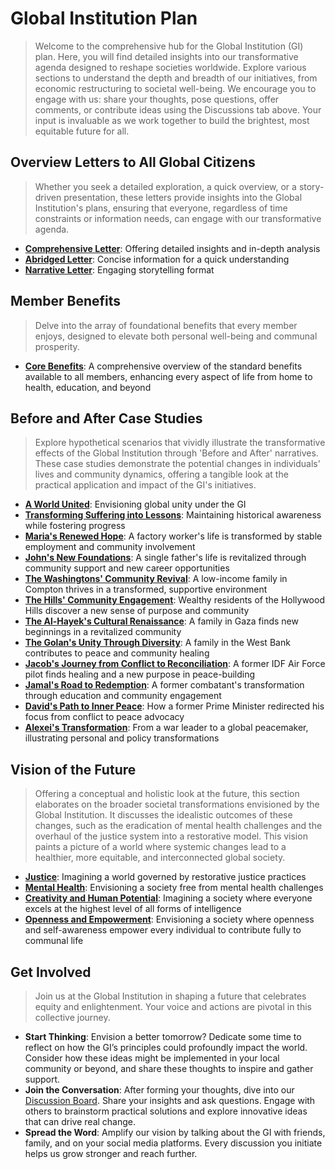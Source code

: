 # Global Institution Plan
> Welcome to the comprehensive hub for the Global Institution (GI) plan. Here, you will find detailed insights into our transformative agenda designed to reshape societies worldwide. Explore various sections to understand the depth and breadth of our initiatives, from economic restructuring to societal well-being. We encourage you to engage with us: share your thoughts, pose questions, offer comments, or contribute ideas using the Discussions tab above. Your input is invaluable as we work together to build the brightest, most equitable future for all.

## Overview Letters to All Global Citizens
> Whether you seek a detailed exploration, a quick overview, or a story-driven presentation, these letters provide insights into the Global Institution's plans, ensuring that everyone, regardless of time constraints or information needs, can engage with our transformative agenda.
- [**Comprehensive Letter**](docs/letter-comprehensive.md): Offering detailed insights and in-depth analysis
- [**Abridged Letter**](docs/letter-abridged.md): Concise information for a quick understanding
- [**Narrative Letter**](docs/letter-narrative.md): Engaging storytelling format

## Member Benefits
> Delve into the array of foundational benefits that every member enjoys, designed to elevate both personal well-being and communal prosperity.

- [**Core Benefits**](docs/benefits-all.md): A comprehensive overview of the standard benefits available to all members, enhancing every aspect of life from home to health, education, and beyond

## Before and After Case Studies
> Explore hypothetical scenarios that vividly illustrate the transformative effects of the Global Institution through 'Before and After' narratives. These case studies demonstrate the potential changes in individuals' lives and community dynamics, offering a tangible look at the practical application and impact of the GI's initiatives.
- [**A World United**](docs/case-study-global.md): Envisioning global unity under the GI
- [**Transforming Suffering into Lessons**](docs/case-study-suffering.md): Maintaining historical awareness while fostering progress
- [**Maria's Renewed Hope**](docs/case-study-maria.md): A factory worker's life is transformed by stable employment and community involvement
- [**John's New Foundations**](docs/case-study-john.md): A single father's life is revitalized through community support and new career opportunities
- [**The Washingtons' Community Revival**](docs/case-study-the-washingtons.md): A low-income family in Compton thrives in a transformed, supportive environment
- [**The Hills' Community Engagement**](docs/case-study-the-hills.md): Wealthy residents of the Hollywood Hills discover a new sense of purpose and community
- [**The Al-Hayek's Cultural Renaissance**](docs/case-study-the-al-hayeks.md): A family in Gaza finds new beginnings in a revitalized community
- [**The Golan's Unity Through Diversity**](docs/case-study-the-golans.md): A family in the West Bank contributes to peace and community healing
- [**Jacob's Journey from Conflict to Reconciliation**](docs/case-study-jacob.md): A former IDF Air Force pilot finds healing and a new purpose in peace-building
- [**Jamal's Road to Redemption**](docs/case-study-jamal.md): A former combatant's transformation through education and community engagement
- [**David's Path to Inner Peace**](docs/case-study-david.md): How a former Prime Minister redirected his focus from conflict to peace advocacy
- [**Alexei's Transformation**](docs/case-study-alexei.md): From a war leader to a global peacemaker, illustrating personal and policy transformations


## Vision of the Future
> Offering a conceptual and holistic look at the future, this section elaborates on the broader societal transformations envisioned by the Global Institution. It discusses the idealistic outcomes of these changes, such as the eradication of mental health challenges and the overhaul of the justice system into a restorative model. This vision paints a picture of a world where systemic changes lead to a healthier, more equitable, and interconnected global society.
- [**Justice**](docs/vision-justice.md): Imagining a world governed by restorative justice practices
- [**Mental Health**](docs/vision-mental-health.md): Envisioning a society free from mental health challenges
- [**Creativity and Human Potential**](docs/vision-human-potential.md): Imagining a society where everyone excels at the highest level of all forms of intelligence
- [**Openness and Empowerment**](docs/vision-openness-empowerment.md): Envisioning a society where openness and self-awareness empower every individual to contribute fully to communal life

<!--
### Personalized Benefits
> Recognizing the unique contributions and preferences of each member, the Global Institution is committed to ensuring that everyone has the opportunity to soar to new heights. Our personalized benefits are tailored to the individual lifestyles and aspirations of key community figures, demonstrating how the GI leverages its vast resources to meet specific needs and interests. These pages embody our belief that no matter one’s current standing or viewpoints, the future holds incredible potential for all. By embracing every member, we aim to foster the brightest, most inclusive future.
- [**Barack**](docs/benefits-barack.md): Diplomacy and global leadership enhancements
- [**Don**](docs/benefits-don.md): Focused on entrepreneurship and financial strategy
- [**Joe**](docs/benefits-joe.md): Tailored for governance and policy expertise
- [**Ye**](docs/benefits-ye.md): Innovative approaches to music and fashion
- [**Jay**](docs/benefits-hov.md): Supporting artistic entrepreneurship and cultural impact
- [**Marshall**](docs/benefits-marshall.md): Enhancing musical creativity and personal development
-->

## Get Involved
> Join us at the Global Institution in shaping a future that celebrates equity and enlightenment. Your voice and actions are pivotal in this collective journey.
- **Start Thinking**: Envision a better tomorrow? Dedicate some time to reflect on how the GI’s principles could profoundly impact the world. Consider how these ideas might be implemented in your local community or beyond, and share these thoughts to inspire and gather support.
- **Join the Conversation**: After forming your thoughts, dive into our [Discussion Board](https://github.com/whomanatee/plan/discussions). Share your insights and ask questions. Engage with others to brainstorm practical solutions and explore innovative ideas that can drive real change.
- **Spread the Word**: Amplify our vision by talking about the GI with friends, family, and on your social media platforms. Every discussion you initiate helps us grow stronger and reach further.
